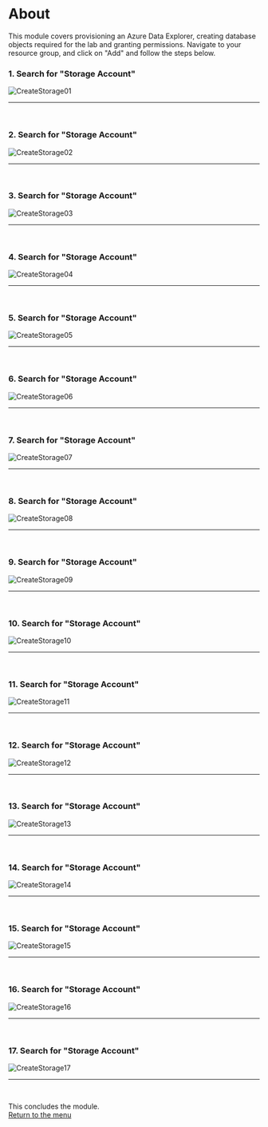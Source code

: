 

# About

This module covers provisioning an Azure Data Explorer, creating database objects required for the lab and granting permissions.  Navigate to your resource group, and click on "Add" and follow the steps below.<br>

### 1. Search for "Storage Account"
![CreateStorage01](images/05-adx-01.png)
<br>
<hr>
<br>

### 2. Search for "Storage Account"
![CreateStorage02](images/05-adx-02.png)
<br>
<hr>
<br>

### 3. Search for "Storage Account"
![CreateStorage03](images/05-adx-03.png)
<br>
<hr>
<br>

### 4. Search for "Storage Account"
![CreateStorage04](images/05-adx-04.png)
<br>
<hr>
<br>

### 5. Search for "Storage Account"
![CreateStorage05](images/05-adx-05.png)
<br>
<hr>
<br>

### 6. Search for "Storage Account"
![CreateStorage06](images/05-adx-06.png)
<br>
<hr>
<br>

### 7. Search for "Storage Account"
![CreateStorage07](images/05-adx-07.png)
<br>
<hr>
<br>

### 8. Search for "Storage Account"
![CreateStorage08](images/05-adx-08.png)
<br>
<hr>
<br>

### 9. Search for "Storage Account"
![CreateStorage09](images/05-adx-09.png)
<br>
<hr>
<br>

### 10. Search for "Storage Account"
![CreateStorage10](images/05-adx-10.png)
<br>
<hr>
<br>

### 11. Search for "Storage Account"
![CreateStorage11](images/05-adx-11.png)
<br>
<hr>
<br>


### 12. Search for "Storage Account"
![CreateStorage12](images/05-adx-12.png)
<br>
<hr>
<br>


### 13. Search for "Storage Account"
![CreateStorage13](images/05-adx-13.png)
<br>
<hr>
<br>


### 14. Search for "Storage Account"
![CreateStorage14](images/05-adx-15.png)
<br>
<hr>
<br>


### 15. Search for "Storage Account"
![CreateStorage15](images/05-adx-15.png)
<br>
<hr>
<br>


### 16. Search for "Storage Account"
![CreateStorage16](images/05-adx-16.png)
<br>
<hr>
<br>


### 17. Search for "Storage Account"
![CreateStorage17](images/05-adx-17.png)
<br>
<hr>
<br>



This concludes the module.<br>
[Return to the menu](https://github.com/anagha-microsoft/adx-kafkaConnect-hol/tree/master/hdi-standalone-nonesp#lets-get-started)
